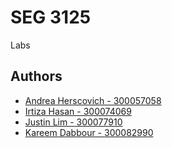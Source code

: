 # SEG 3125

Labs

## Authors

- [Andrea Herscovich - 300057058](https://www.github.com/a-herscovich)
- [Irtiza Hasan - 300074069](https://www.github.com/irtiza-h30)
- [Justin Lim - 300077910 ](https://www.github.com/justinlim44)
- [Kareem Dabbour - 300082990](https://www.github.com/kareemdabbour)
